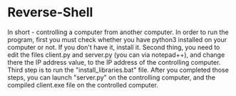 # Reverse-Shell
In short - controlling a computer from another computer.
In order to run the program, first you must check whether you have python3 installed on your computer or not. If you don't have it, install it.
Second thing, you need to edit the files client.py and server.py (you can via notepad++), and change there the IP address value, to the IP address of the controlling computer.
Third step is to run the "install_libraries.bat" file.
After you completed those steps, you can launch "server.py" on the controlling computer, and the compiled client.exe file on the controlled computer.
